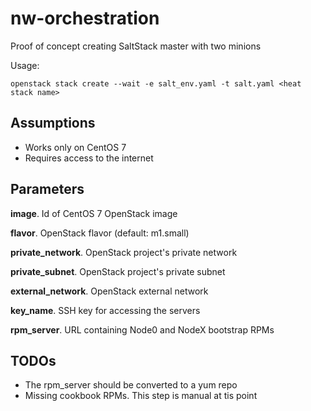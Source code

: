 # nw-orchestration

Proof of concept creating SaltStack master with two minions

Usage:
```
openstack stack create --wait -e salt_env.yaml -t salt.yaml <heat stack name>
```

## Assumptions
* Works only on CentOS 7
* Requires access to the internet

## Parameters
**image**. Id of CentOS 7 OpenStack image

**flavor**. OpenStack flavor (default: m1.small)

**private_network**. OpenStack project's private network

**private_subnet**. OpenStack project's private subnet

**external_network**. OpenStack external network

**key_name**. SSH key for accessing the servers

**rpm_server**. URL containing Node0 and NodeX bootstrap RPMs

## TODOs
* The rpm_server should be converted to a yum repo
* Missing cookbook RPMs. This step is manual at tis point
